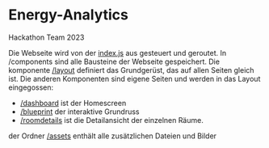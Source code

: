 # Energy-Analytics
Hackathon Team 2023

Die Webseite wird von der [index.js](analytics/src/index.js) aus gesteuert und geroutet.
In /components sind alle Bausteine der Webseite gespeichert.
Die komponente [/layout](analytic/src/components/layout) definiert das Grundgerüst, das auf allen Seiten gleich ist.
Die anderen Komponenten sind eigene Seiten und werden in das Layout eingegossen:
- [/dashboard](/analytic/src/components/dashboard) ist der Homescreen
- [/blueprint](/analytic/src/components/blueprintf) der interaktive Grundruss
- [/roomdetails](/analytic/src/components/roomdetails/) ist die Detailansicht der einzelnen Räume.

der Ordner [/assets](/analytics/src/assets) enthält alle zusätzlichen Dateien und Bilder
